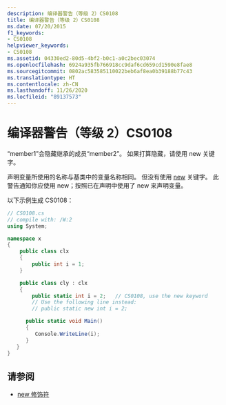 ```yaml
---
description: 编译器警告（等级 2）CS0108
title: 编译器警告（等级 2）CS0108
ms.date: 07/20/2015
f1_keywords:
- CS0108
helpviewer_keywords:
- CS0108
ms.assetid: 04330ed2-80d5-4bf2-b0c1-a0c2bec03074
ms.openlocfilehash: 6924a935fb766918cc9daf6cd659cd1590e8fae8
ms.sourcegitcommit: 0802ac583585110022beb6af8ea0b39188b77c43
ms.translationtype: HT
ms.contentlocale: zh-CN
ms.lasthandoff: 11/26/2020
ms.locfileid: "89137573"
---
```

# <a name="compiler-warning-level-2-cs0108"></a>编译器警告（等级 2）CS0108

“member1”会隐藏继承的成员“member2”。 如果打算隐藏，请使用 new 关键字。

 声明变量所使用的名称与基类中的变量名称相同。 但没有使用 [new](../keywords/new-modifier.md) 关键字。 此警告通知你应使用 new；按照已在声明中使用了 new 来声明变量。

 以下示例生成 CS0108：

```csharp
// CS0108.cs
// compile with: /W:2
using System;

namespace x
{
    public class clx
    {
        public int i = 1;
    }

    public class cly : clx
    {
        public static int i = 2;   // CS0108, use the new keyword
        // Use the following line instead:
        // public static new int i = 2;

      public static void Main()
      {
         Console.WriteLine(i);
      }
   }
}
```

## <a name="see-also"></a>请参阅

- [new 修饰符](../keywords/new-modifier.md)
